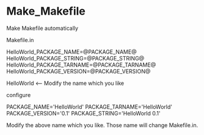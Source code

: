 Make_Makefile
=============

Make Makefile automatically


Makefile.in

HelloWorld_PACKAGE_NAME=@PACKAGE_NAME@
HelloWorld_PACKAGE_STRING=@PACKAGE_STRING@
HelloWorld_PACKAGE_TARNAME=@PACKAGE_TARNAME@
HelloWorld_PACKAGE_VERSION=@PACKAGE_VERSION@

HelloWorld <-- Modify the name which you like

configure

PACKAGE_NAME='HelloWorld'
PACKAGE_TARNAME='HelloWorld'
PACKAGE_VERSION='0.1'
PACKAGE_STRING='HelloWorld 0.1'

Modify the above name which you like.
Those name will change Makefile.in.
